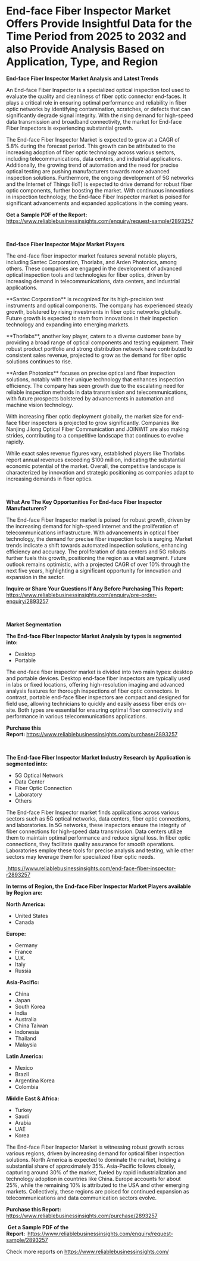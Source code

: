 <p><h1>End-face Fiber Inspector Market Offers Provide Insightful Data for the Time Period from 2025 to 2032 and also Provide Analysis Based on Application, Type, and Region</h1></p><p><strong>End-face Fiber Inspector Market Analysis and Latest Trends</strong></p>
<p><p>An End-face Fiber Inspector is a specialized optical inspection tool used to evaluate the quality and cleanliness of fiber optic connector end-faces. It plays a critical role in ensuring optimal performance and reliability in fiber optic networks by identifying contamination, scratches, or defects that can significantly degrade signal integrity. With the rising demand for high-speed data transmission and broadband connectivity, the market for End-face Fiber Inspectors is experiencing substantial growth.</p><p>The End-face Fiber Inspector Market is expected to grow at a CAGR of 5.8% during the forecast period. This growth can be attributed to the increasing adoption of fiber optic technology across various sectors, including telecommunications, data centers, and industrial applications. Additionally, the growing trend of automation and the need for precise optical testing are pushing manufacturers towards more advanced inspection solutions. Furthermore, the ongoing development of 5G networks and the Internet of Things (IoT) is expected to drive demand for robust fiber optic components, further boosting the market. With continuous innovations in inspection technology, the End-face Fiber Inspector market is poised for significant advancements and expanded applications in the coming years.</p></p>
<p><strong>Get a Sample PDF of the Report:&nbsp;</strong> <a href="https://www.reliablebusinessinsights.com/enquiry/request-sample/2893257?utm_campaign=3043&utm_medium=2&utm_source=Github&utm_content=ia&utm_term=15032025&utm_id=end-face-fiber-inspector">https://www.reliablebusinessinsights.com/enquiry/request-sample/2893257</a></p>
<p>&nbsp;</p>
<p><strong>End-face Fiber Inspector Major Market Players</strong></p>
<p><p>The end-face fiber inspector market features several notable players, including Santec Corporation, Thorlabs, and Arden Photonics, among others. These companies are engaged in the development of advanced optical inspection tools and technologies for fiber optics, driven by increasing demand in telecommunications, data centers, and industrial applications.</p><p>**Santec Corporation** is recognized for its high-precision test instruments and optical components. The company has experienced steady growth, bolstered by rising investments in fiber optic networks globally. Future growth is expected to stem from innovations in their inspection technology and expanding into emerging markets.</p><p>**Thorlabs**, another key player, caters to a diverse customer base by providing a broad range of optical components and testing equipment. Their robust product portfolio and strong distribution network have contributed to consistent sales revenue, projected to grow as the demand for fiber optic solutions continues to rise.</p><p>**Arden Photonics** focuses on precise optical and fiber inspection solutions, notably with their unique technology that enhances inspection efficiency. The company has seen growth due to the escalating need for reliable inspection methods in data transmission and telecommunications, with future prospects bolstered by advancements in automation and machine vision technology.</p><p>With increasing fiber optic deployment globally, the market size for end-face fiber inspectors is projected to grow significantly. Companies like Nanjing Jilong Optical Fiber Communication and JOINWIT are also making strides, contributing to a competitive landscape that continues to evolve rapidly.</p><p>While exact sales revenue figures vary, established players like Thorlabs report annual revenues exceeding $100 million, indicating the substantial economic potential of the market. Overall, the competitive landscape is characterized by innovation and strategic positioning as companies adapt to increasing demands in fiber optics.</p></p>
<p>&nbsp;</p>
<p><strong>What Are The Key Opportunities For End-face Fiber Inspector Manufacturers?</strong></p>
<p><p>The End-face Fiber Inspector market is poised for robust growth, driven by the increasing demand for high-speed internet and the proliferation of telecommunications infrastructure. With advancements in optical fiber technology, the demand for precise fiber inspection tools is surging. Market trends indicate a shift towards automated inspection solutions, enhancing efficiency and accuracy. The proliferation of data centers and 5G rollouts further fuels this growth, positioning the region as a vital segment. Future outlook remains optimistic, with a projected CAGR of over 10% through the next five years, highlighting a significant opportunity for innovation and expansion in the sector.</p></p>
<p><strong>Inquire or Share Your Questions If Any Before Purchasing This Report:</strong> <a href="https://www.reliablebusinessinsights.com/enquiry/pre-order-enquiry/2893257?utm_campaign=3043&utm_medium=2&utm_source=Github&utm_content=ia&utm_term=15032025&utm_id=end-face-fiber-inspector">https://www.reliablebusinessinsights.com/enquiry/pre-order-enquiry/2893257</a></p>
<p>&nbsp;</p>
<p><strong>Market Segmentation</strong></p>
<p><strong>The End-face Fiber Inspector Market Analysis by types is segmented into:</strong></p>
<p><ul><li>Desktop</li><li>Portable</li></ul></p>
<p><p>The end-face fiber inspector market is divided into two main types: desktop and portable devices. Desktop end-face fiber inspectors are typically used in labs or fixed locations, offering high-resolution imaging and advanced analysis features for thorough inspections of fiber optic connectors. In contrast, portable end-face fiber inspectors are compact and designed for field use, allowing technicians to quickly and easily assess fiber ends on-site. Both types are essential for ensuring optimal fiber connectivity and performance in various telecommunications applications.</p></p>
<p><strong>Purchase this Report:&nbsp;</strong><a href="https://www.reliablebusinessinsights.com/purchase/2893257?utm_campaign=3043&utm_medium=2&utm_source=Github&utm_content=ia&utm_term=15032025&utm_id=end-face-fiber-inspector">https://www.reliablebusinessinsights.com/purchase/2893257</a></p>
<p>&nbsp;</p>
<p><strong>The End-face Fiber Inspector Market Industry Research by Application is segmented into:</strong></p>
<p><ul><li>5G Optical Network</li><li>Data Center</li><li>Fiber Optic Connection</li><li>Laboratory</li><li>Others</li></ul></p>
<p><p>The End-face Fiber Inspector market finds applications across various sectors such as 5G optical networks, data centers, fiber optic connections, and laboratories. In 5G networks, these inspectors ensure the integrity of fiber connections for high-speed data transmission. Data centers utilize them to maintain optimal performance and reduce signal loss. In fiber optic connections, they facilitate quality assurance for smooth operations. Laboratories employ these tools for precise analysis and testing, while other sectors may leverage them for specialized fiber optic needs.</p></p>
<p><a href="https://www.reliablebusinessinsights.com/end-face-fiber-inspector-r2893257?utm_campaign=3043&utm_medium=2&utm_source=Github&utm_content=ia&utm_term=15032025&utm_id=end-face-fiber-inspector">&nbsp;https://www.reliablebusinessinsights.com/end-face-fiber-inspector-r2893257</a></p>
<p><strong>In terms of Region, the End-face Fiber Inspector Market Players available by Region are:</strong></p>
<p>
    <p> <strong> North America: </strong>
        <ul>
            <li>United States</li>
            <li>Canada</li>
        </ul>
        </p> 
    <p> <strong> Europe: </strong>
        <ul>
            <li>Germany</li>
            <li>France</li>
            <li>U.K.</li>
            <li>Italy</li>
            <li>Russia</li>
        </ul>
        </p> 
    <p> <strong> Asia-Pacific: </strong>
        <ul>
            <li>China</li>
            <li>Japan</li>
            <li>South Korea</li>
            <li>India</li>
            <li>Australia</li>
            <li>China Taiwan</li>
            <li>Indonesia</li>
            <li>Thailand</li>
            <li>Malaysia</li>
        </ul>
        </p> 
    <p> <strong> Latin America: </strong>
        <ul>
            <li>Mexico</li>
            <li>Brazil</li>
            <li>Argentina Korea</li>
            <li>Colombia</li>
        </ul>
        </p> 
    <p> <strong> Middle East & Africa: </strong>
        <ul>
            <li>Turkey</li>
            <li>Saudi</li>
            <li>Arabia</li>
            <li>UAE</li>
            <li>Korea</li>
        </ul>
    </p>
    </p>
<p><p>The End-face Fiber Inspector Market is witnessing robust growth across various regions, driven by increasing demand for optical fiber inspection solutions. North America is expected to dominate the market, holding a substantial share of approximately 35%. Asia-Pacific follows closely, capturing around 30% of the market, fueled by rapid industrialization and technology adoption in countries like China. Europe accounts for about 25%, while the remaining 10% is attributed to the USA and other emerging markets. Collectively, these regions are poised for continued expansion as telecommunications and data communication sectors evolve.</p></p>
<p><strong>Purchase this Report: </strong><a href="https://www.reliablebusinessinsights.com/purchase/2893257?utm_campaign=3043&utm_medium=2&utm_source=Github&utm_content=ia&utm_term=15032025&utm_id=end-face-fiber-inspector">https://www.reliablebusinessinsights.com/purchase/2893257</a></p>
<p>&nbsp;<strong>Get a Sample PDF of the Report:&nbsp;&nbsp;</strong><a href="https://www.reliablebusinessinsights.com/enquiry/request-sample/2893257?utm_campaign=3043&utm_medium=2&utm_source=Github&utm_content=ia&utm_term=15032025&utm_id=end-face-fiber-inspector">https://www.reliablebusinessinsights.com/enquiry/request-sample/2893257</a></p>
<p><strong></strong></p>
<p>Check more reports on <a href="https://www.reliablebusinessinsights.com/?utm_campaign=3043&utm_medium=2&utm_source=Github&utm_content=ia&utm_term=15032025&utm_id=end-face-fiber-inspector">https://www.reliablebusinessinsights.com/</a></p>
